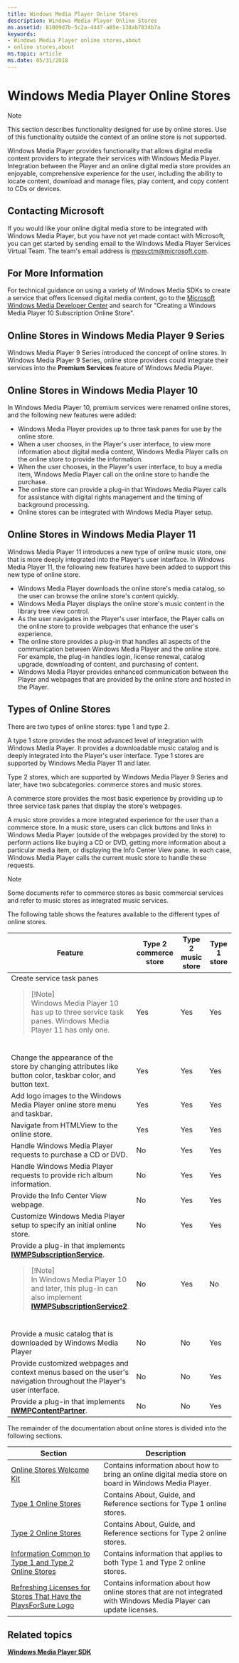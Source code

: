 ```yaml
---
title: Windows Media Player Online Stores
description: Windows Media Player Online Stores
ms.assetid: 81009d7b-5c2a-4447-a85e-138ab7834b7a
keywords:
- Windows Media Player online stores,about
- online stores,about
ms.topic: article
ms.date: 05/31/2018
---
```


# Windows Media Player Online Stores

> [!Note]  
> This section describes functionality designed for use by online stores. Use of this functionality outside the context of an online store is not supported.

 

Windows Media Player provides functionality that allows digital media content providers to integrate their services with Windows Media Player. Integration between the Player and an online digital media store provides an enjoyable, comprehensive experience for the user, including the ability to locate content, download and manage files, play content, and copy content to CDs or devices.

## Contacting Microsoft

If you would like your online digital media store to be integrated with Windows Media Player, but you have not yet made contact with Microsoft, you can get started by sending email to the Windows Media Player Services Virtual Team. The team's email address is mpsvctm@microsoft.com.

## For More Information

For technical guidance on using a variety of Windows Media SDKs to create a service that offers licensed digital media content, go to the [Microsoft Windows Media Developer Center](https://go.microsoft.com/fwlink/p/?linkid=62179) and search for "Creating a Windows Media Player 10 Subscription Online Store".

## Online Stores in Windows Media Player 9 Series

Windows Media Player 9 Series introduced the concept of online stores. In Windows Media Player 9 Series, online store providers could integrate their services into the **Premium Services** feature of Windows Media Player.

## Online Stores in Windows Media Player 10

In Windows Media Player 10, premium services were renamed online stores, and the following new features were added:

-   Windows Media Player provides up to three task panes for use by the online store.
-   When a user chooses, in the Player's user interface, to view more information about digital media content, Windows Media Player calls on the online store to provide the information.
-   When the user chooses, in the Player's user interface, to buy a media item, Windows Media Player call on the online store to handle the purchase.
-   The online store can provide a plug-in that Windows Media Player calls for assistance with digital rights management and the timing of background processing.
-   Online stores can be integrated with Windows Media Player setup.

## Online Stores in Windows Media Player 11

Windows Media Player 11 introduces a new type of online music store, one that is more deeply integrated into the Player's user interface. In Windows Media Player 11, the following new features have been added to support this new type of online store.

-   Windows Media Player downloads the online store's media catalog, so the user can browse the online store's content quickly.
-   Windows Media Player displays the online store's music content in the library tree view control.
-   As the user navigates in the Player's user interface, the Player calls on the online store to provide webpages that enhance the user's experience.
-   The online store provides a plug-in that handles all aspects of the communication between Windows Media Player and the online store. For example, the plug-in handles login, license renewal, catalog upgrade, downloading of content, and purchasing of content.
-   Windows Media Player provides enhanced communication between the Player and webpages that are provided by the online store and hosted in the Player.

## Types of Online Stores

There are two types of online stores: type 1 and type 2.

A type 1 store provides the most advanced level of integration with Windows Media Player. It provides a downloadable music catalog and is deeply integrated into the Player's user interface. Type 1 stores are supported by Windows Media Player 11 and later.

Type 2 stores, which are supported by Windows Media Player 9 Series and later, have two subcategories: commerce stores and music stores.

A commerce store provides the most basic experience by providing up to three service task panes that display the store's webpages.

A music store provides a more integrated experience for the user than a commerce store. In a music store, users can click buttons and links in Windows Media Player (outside of the webpages provided by the store) to perform actions like buying a CD or DVD, getting more information about a particular media item, or displaying the Info Center View pane. In each case, Windows Media Player calls the current music store to handle these requests.

> [!Note]  
> Some documents refer to commerce stores as basic commercial services and refer to music stores as integrated music services.

 

The following table shows the features available to the different types of online stores.



<table>
<colgroup>
<col style="width: 25%" />
<col style="width: 25%" />
<col style="width: 25%" />
<col style="width: 25%" />
</colgroup>
<thead>
<tr class="header">
<th>Feature</th>
<th>Type 2 commerce store</th>
<th>Type 2 music store</th>
<th>Type 1 store</th>
</tr>
</thead>
<tbody>
<tr class="odd">
<td>Create service task panes
<blockquote>
[!Note]<br />
Windows Media Player 10 has up to three service task panes. Windows Media Player 11 has only one.
</blockquote>
<br/></td>
<td>Yes</td>
<td>Yes</td>
<td>Yes</td>
</tr>
<tr class="even">
<td>Change the appearance of the store by changing attributes like button color, taskbar color, and button text.</td>
<td>Yes</td>
<td>Yes</td>
<td>Yes</td>
</tr>
<tr class="odd">
<td>Add logo images to the Windows Media Player online store menu and taskbar.</td>
<td>Yes</td>
<td>Yes</td>
<td>Yes</td>
</tr>
<tr class="even">
<td>Navigate from HTMLView to the online store.</td>
<td>Yes</td>
<td>Yes</td>
<td>Yes</td>
</tr>
<tr class="odd">
<td>Handle Windows Media Player requests to purchase a CD or DVD.</td>
<td>No</td>
<td>Yes</td>
<td>Yes</td>
</tr>
<tr class="even">
<td>Handle Windows Media Player requests to provide rich album information.</td>
<td>No</td>
<td>Yes</td>
<td>Yes</td>
</tr>
<tr class="odd">
<td>Provide the Info Center View webpage.</td>
<td>No</td>
<td>Yes</td>
<td>Yes</td>
</tr>
<tr class="even">
<td>Customize Windows Media Player setup to specify an initial online store.</td>
<td>No</td>
<td>Yes</td>
<td>Yes</td>
</tr>
<tr class="odd">
<td>Provide a plug-in that implements <a href="/windows/desktop/api/subscriptionservices/nn-subscriptionservices-iwmpsubscriptionservice"><strong>IWMPSubscriptionService</strong></a>.
<blockquote>
[!Note]<br />
In Windows Media Player 10 and later, this plug-in can also implement <a href="/windows/desktop/api/subscriptionservices/nn-subscriptionservices-iwmpsubscriptionservice2"><strong>IWMPSubscriptionService2</strong></a>.
</blockquote>
<br/></td>
<td>No</td>
<td>Yes</td>
<td>No</td>
</tr>
<tr class="even">
<td>Provide a music catalog that is downloaded by Windows Media Player</td>
<td>No</td>
<td>No</td>
<td>Yes</td>
</tr>
<tr class="odd">
<td>Provide customized webpages and context menus based on the user's navigation throughout the Player's user interface.</td>
<td>No</td>
<td>No</td>
<td>Yes</td>
</tr>
<tr class="even">
<td>Provide a plug-in that implements <a href="/windows/desktop/api/contentpartner/nn-contentpartner-iwmpcontentpartner"><strong>IWMPContentPartner</strong></a>.</td>
<td>No</td>
<td>No</td>
<td>Yes</td>
</tr>
</tbody>
</table>



 

The remainder of the documentation about online stores is divided into the following sections.



| Section                                                                                                                              | Description                                                                                                         |
|--------------------------------------------------------------------------------------------------------------------------------------|---------------------------------------------------------------------------------------------------------------------|
| [Online Stores Welcome Kit](online-stores-welcome-kit.md)                                                                           | Contains information about how to bring an online digital media store on board in Windows Media Player.             |
| [Type 1 Online Stores](type-1-online-stores.md)                                                                                     | Contains About, Guide, and Reference sections for Type 1 online stores.                                             |
| [Type 2 Online Stores](type-2-online-stores.md)                                                                                     | Contains About, Guide, and Reference sections for Type 2 online stores.                                             |
| [Information Common to Type 1 and Type 2 Online Stores](information-common-to-type-1-and-type-2-online-stores.md)                   | Contains information that applies to both Type 1 and Type 2 online stores.                                          |
| [Refreshing Licenses for Stores That Have the PlaysForSure Logo](refreshing-licenses-for-stores-that-have-the-playsforsure-logo.md) | Contains information about how online stores that are not integrated with Windows Media Player can update licenses. |



 

## Related topics

<dl> <dt>

[**Windows Media Player SDK**](windows-media-player-sdk.md)
</dt> </dl>

 

 






